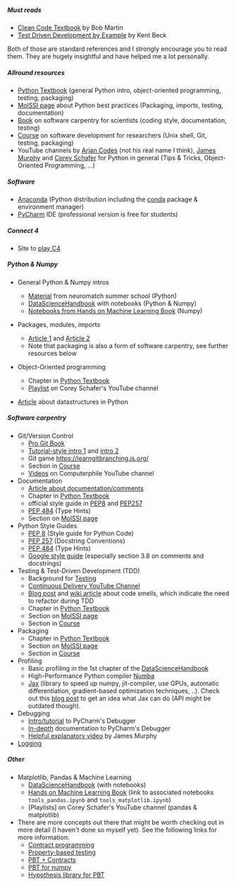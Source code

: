 ##### Must reads

- [Clean Code Textbook](https://www.pearson.com/en-us/subject-catalog/p/clean-code-a-handbook-of-agile-software-craftsmanship/P200000009044/9780132350884) by Bob Martin
- [Test Driven Development by Example](https://www.oreilly.com/library/view/test-driven-development/0321146530/) by Kent Beck

Both of those are standard references and I strongly encourage you to read them. They are hugely insightful and have helped me a lot personally.

##### Allround resources

- [Python Textbook](https://python-textbok.readthedocs.io/en/1.0/index.html) (general Python intro, object-oriented programming, testing, packaging)
- [MolSSI page](https://education.molssi.org/python-package-best-practices/) about Python best practices (Packaging, imports, testing, documentation)
- [Book](https://goodresearch.dev/index.html) on software carpentry for scientists (coding style, documentation, testing)
- [Course](https://merely-useful.tech/py-rse/) on software development for researchers (Unix shell, Git, testing, packaging)
- YouTube channels by [Arjan Codes](https://www.youtube.com/@ArjanCodes) (not his real name I think), [James Murphy](https://www.youtube.com/c/mCodingWithJamesMurphy) and [Corey Schafer](https://www.youtube.com/channel/UCCezIgC97PvUuR4_gbFUs5g) for Python in general (Tips & Tricks, Object-Oriented Programming, ...)


##### Software
- [Anaconda](https://www.anaconda.com/products/distribution) (Python distribution including the [conda](https://docs.conda.io/projects/conda/en/latest/index.html#) package & environment manager)
- [PyCharm](https://www.jetbrains.com/pycharm/) IDE (professional version is free for students)


##### Connect 4
- Site to [play C4](https://connect-4.org/en)

##### Python & Numpy
- General Python & Numpy intros
     - [Material](https://swcarpentry.github.io/python-novice-inflammation/) from neuromatch summer school (Python)
     - [DataScienceHandbook](https://jakevdp.github.io/PythonDataScienceHandbook/) with notebooks (Python & Numpy)
     - [Notebooks from Hands on Machine Learning Book](https://github.com/ageron/handson-ml2/blob/master/tools_numpy.ipynb) (Numpy)

- Packages, modules, imports
   - [Article 1](https://learnpython.com/blog/python-modules-packages-libraries-frameworks/) and [Article 2](https://realpython.com/python-modules-packages/)
   - Note that packaging is also a form of software carpentry, see further resources below
   
- Object-Oriented programming
    - Chapter in [Python Textbook](https://python-textbok.readthedocs.io/en/1.0/index.html) 
    - [Playlist](https://www.youtube.com/c/Coreyms/playlists) on Corey Schafer's YouTube channel

- [Article](https://realpython.com/python-data-structures/) about datastructures in Python

##### Software carpentry

- Git/Version Control
     - [Pro Git Book](https://git-scm.com/book/en/v2) 
     - [Tutorial-style intro 1](https://swcarpentry.github.io/git-novice/) and [intro 2](https://education.molssi.org/python-package-best-practices/)
     - Git game  https://learngitbranching.js.org/
     - Section in [Course](https://merely-useful.tech/py-rse/)
     - [Videos](https://www.youtube.com/results?search_query=computerphile+git) on Computerphile YouTube channel
 - Documentation
      - [Article about documentation/comments](https://realpython.com/documenting-python-code/#commenting-vs-documenting-code)
      - Chapter in [Python Textbook](https://python-textbok.readthedocs.io/en/1.0/Packaging_and_Testing.html) 
	  - official style guide in [PEP8](https://www.python.org/dev/peps/pep-0008/#comments) and [PEP257](https://www.python.org/dev/peps/pep-0257/)
	  - [PEP 484](https://www.python.org/dev/peps/pep-0484/) (Type Hints)
	  - Section on [MolSSI page](https://education.molssi.org/python-package-best-practices/) 
- Python Style Guides
     - [PEP 8](https://www.python.org/dev/peps/pep-0008/) (Style guide for Python Code)
     - [PEP 257](https://www.python.org/dev/peps/pep-0257/) (Docstring Conventions)
     - [PEP 484](https://www.python.org/dev/peps/pep-0484/) (Type Hints)
     - [Google style guide](https://github.com/google/styleguide/blob/gh-pages/pyguide.md#38-comments-and-docstrings) (especially section 3.8 on comments and docstrings)
 - Testing & Test-Driven Development (TDD)
      - Background for [Testing](http://carpentries-incubator.github.io/python-testing/)
      - [Continuous Delivery YouTube Channel](https://www.youtube.com/c/ContinuousDelivery/)
      - [Blog post](https://blog.codinghorror.com/code-smells/) and [wiki article](https://en.wikipedia.org/wiki/Code_smell) about code smells, which indicate the need to refactor during TDD
      - Chapter in [Python Textbook](https://python-textbok.readthedocs.io/en/1.0/Packaging_and_Testing.html) 
      - Section on [MolSSI page](https://education.molssi.org/python-package-best-practices/) 
      - Section in [Course](https://merely-useful.tech/py-rse/)
- Packaging
     - Chapter in [Python Textbook](https://python-textbok.readthedocs.io/en/1.0/Packaging_and_Testing.html) 
     - Section on [MolSSI page](https://education.molssi.org/python-package-best-practices/) 
     - Section in [Course](https://merely-useful.tech/py-rse/)
- Profiling
     - Basic profiling in the 1st chapter of the [DataScienceHandbook](https://jakevdp.github.io/PythonDataScienceHandbook/)
     - High-Performance Python compiler [Numba](https://numba.pydata.org/)
     - [Jax](https://jax.readthedocs.io/en/latest/) (library to speed up numpy, jit-compiler, use GPUs, automatic differentiation, gradient-based optimization techniques, ..). Check out this [blog post](https://roberttlange.github.io/posts/2020/03/blog-post-10/) to get an idea what Jax can do (API might be outdated though).
- Debugging
     - [Intro/tutorial](https://www.jetbrains.com/help/pycharm/part-1-debugging-python-code.html) to PyCharm's Debugger
     - [In-depth](https://www.jetbrains.com/help/pycharm/debugging-code.html) documentation to PyCharm's Debugger
     - [Helpful explanatory video](https://www.youtube.com/watch?v=COa-JHYuW3M) by James Murphy
- [Logging](https://realpython.com/python-logging/ )

##### Other
- Matplotlib, Pandas & Machine Learning
     - [DataScienceHandbook](https://jakevdp.github.io/PythonDataScienceHandbook/) (with notebooks)
     - [Hands on Machine Learning Book](https://github.com/ageron/handson-ml2) (link to associated notebooks `tools_pandas.ipynb` and `tools_matplotlib.ipynb`)
     - [Playlists] on Corey Schafer's YouTube channel (pandas & matplotlib)
- There are more concepts out there that might be worth checking out in more detail (I haven't done so myself yet). See the following links for more information:
	* [Contract programming](https://www.hillelwayne.com/post/contracts/)
 	* [Property-based testing](https://www.hillelwayne.com/post/hypothesis-oracles/)
 	* [PBT + Contracts](https://www.hillelwayne.com/post/pbt-contracts/)
 	* [PBT for numpy](https://hypothesis.readthedocs.io/en/latest/numpy.html)
 	* [Hypothesis library for PBT](https://hypothesis.works/)

